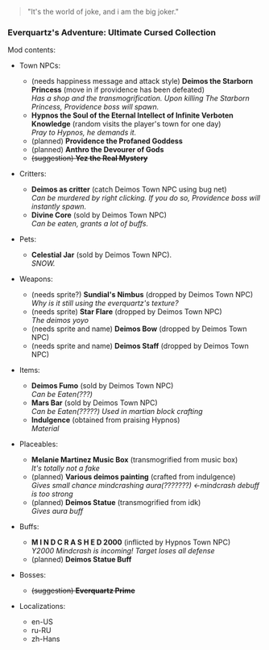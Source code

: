﻿> "It's the world of joke, and i am the big joker."

### Everquartz's Adventure: Ultimate Cursed Collection

Mod contents:
- Town NPCs:
    - (needs happiness message and attack style) **Deimos the Starborn Princess** (move in if providence has been defeated)<br>*Has a shop and the transmogrification. Upon killing The Starborn Princess, Providence boss will spawn.*
    - **Hypnos the Soul of the Eternal Intellect of Infinite Verboten Knowledge** (random visits the player's town for one day)<br>*Pray to Hypnos, he demands it.*
    - (planned) **Providence the Profaned Goddess**
    - (planned) **Anthro the Devourer of Gods**
    - ~~(suggestion) **Yez the Real Mystery**~~

- Critters:
    - **Deimos as critter** (catch Deimos Town NPC using bug net)<br>*Can be murdered by right clicking. If you do so, Providence boss will instantly spawn.*
    - **Divine Core** (sold by Deimos Town NPC)<br>*Can be eaten, grants a lot of buffs.*

- Pets:
    - **Celestial Jar** (sold by Deimos Town NPC).<br>*SNOW.*

- Weapons:
    - (needs sprite?) **Sundial's Nimbus** (dropped by Deimos Town NPC)<br>*Why is it still using the everquartz's texture?*
    - (needs sprite) **Star Flare** (dropped by Deimos Town NPC)<br>*The deimos yoyo*
    - (needs sprite and name) **Deimos Bow** (dropped by Deimos Town NPC)
    - (needs sprite and name) **Deimos Staff** (dropped by Deimos Town NPC)

- Items:
    - **Deimos Fumo** (sold by Deimos Town NPC)<br>*Can be Eaten(???)*
    - **Mars Bar** (sold by Deimos Town NPC)<br>*Can be Eaten(?????) Used in martian block crafting*
    - **Indulgence** (obtained from praising Hypnos)<br>*Material*

- Placeables:
    - **Melanie Martinez Music Box** (transmogrified from music box)<br>*It's totally not a fake*
    - (planned) **Various deimos painting** (crafted from indulgence)<br>*Gives small chance mindcrashing aura(???????) ←mindcrash debuff is too strong*
    - (planned) **Deimos Statue** (transmogrified from idk)<br>*Gives aura buff*

- Buffs:
    - **M I N D C R A S H E D 2000** (inflicted by Hypnos Town NPC)<br>*Y2000 Mindcrash is incoming! Target loses all defense*
    - (planned) **Deimos Statue Buff**

- Bosses:
    - ~~(suggestion) **Everquartz Prime**~~

- Localizations:
    - en-US
    - ru-RU
    - zh-Hans
